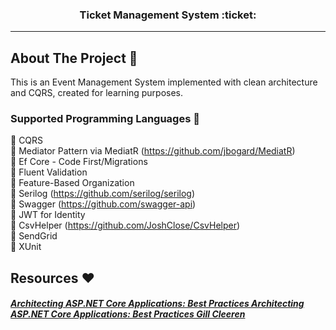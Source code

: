 <div align="center">
  
  <h3 >Ticket Management System :ticket:</h3>

  <hr>
</div>

<!-- About The Project -->
## About The Project :thought_balloon:

This is an Event Management System implemented with clean architecture and CQRS, created for learning purposes. 

<!-- Supported Technologies -->
### Supported Programming Languages :rocket:

:dizzy: CQRS <br/>
:dizzy: Mediator Pattern via MediatR (https://github.com/jbogard/MediatR) <br/>
:dizzy: Ef Core - Code First/Migrations <br/>
:dizzy: Fluent Validation <br/>
:dizzy: Feature-Based Organization <br/>
:dizzy: Serilog (https://github.com/serilog/serilog) <br/>
:dizzy: Swagger (https://github.com/swagger-api) <br/>
:dizzy: JWT for Identity <br/>
:dizzy: CsvHelper (https://github.com/JoshClose/CsvHelper) <br/>
:dizzy: SendGrid <br/>
:dizzy: XUnit

<!-- Resources -->
## Resources :heart:
<h5 ><a href="https://app.pluralsight.com/library/courses/architecting-asp-dot-net-core-applications-best-practices">Architecting ASP.NET Core Applications: Best Practices Architecting ASP.NET Core Applications: Best Practices Gill Cleeren</a></h5>
